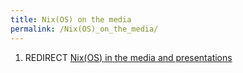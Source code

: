 ```yaml
---
title: Nix(OS) on the media
permalink: /Nix(OS)_on_the_media/
---
```


1.  REDIRECT [Nix(OS) in the media and presentations](/Nix(OS)_in_the_media_and_presentations "wikilink")
